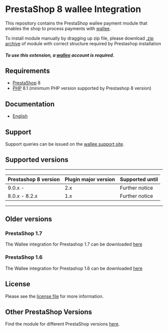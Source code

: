 # PrestaShop 8 wallee Integration
This repository contains the PrestaShop wallee payment module that enables the shop to process payments with [wallee](https://www.wallee.com).

To install module manually by dragging up zip file, please download [.zip archive](https://plugin-documentation.wallee.com/wallee-payment/prestashop/1.0.11/wallee.zip) of module with correct structure required by Prestashop installation

##### To use this extension, a [wallee](https://app-wallee.com/user/signup) account is required.

## Requirements

* [PrestaShop](https://www.prestashop.com/) 8
* [PHP](http://php.net/) 8.1 (minimum PHP version supported by Prestashop 8 version)

## Documentation

* [English](https://plugin-documentation.wallee.com/wallee-payment/prestashop/1.0.11/docs/en/documentation.html)

## Support

Support queries can be issued on the [wallee support site](https://app-wallee.com/space/select?target=/support).

## Supported versions

____________________________________________________________________________
| Prestashop 8 version   | Plugin major version   | Supported until        |
|------------------------|------------------------|------------------------|
| 9.0.x -                | 2.x                    | Further notice         |
| 8.0.x - 8.2.x          | 1.x                    | Further notice         |
----------------------------------------------------------------------------

## Older versions

### PrestaShop 1.7
The Wallee integration for Prestashop 1.7 can be downloaded [here](https://github.com/wallee-payment/prestashop-1.7)

### PrestaShop 1.6
The Wallee integration for Prestashop 1.6 can be downloaded [here](https://github.com/wallee-payment/prestashop-1.6)

## License

Please see the [license file](https://github.com/wallee-payment/prestashop/blob/1.0.11/LICENSE) for more information.

## Other PrestaShop Versions

Find the module for different PrestaShop versions [here](../../../prestashop).
